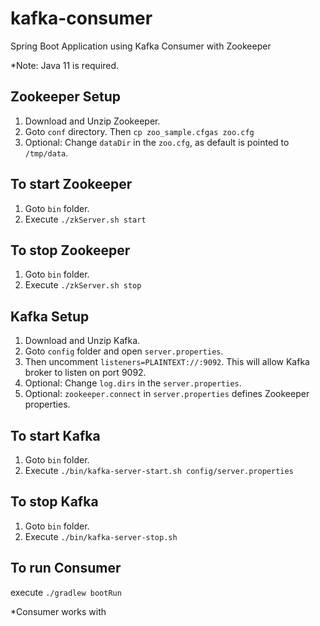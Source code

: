 # kafka-consumer
Spring Boot Application using Kafka Consumer with Zookeeper

*Note: Java 11 is required.

## Zookeeper Setup

1. Download and Unzip Zookeeper.
2. Goto `conf` directory. Then `cp zoo_sample.cfgas zoo.cfg`
3. Optional: Change `dataDir` in the `zoo.cfg`, as default is pointed to `/tmp/data`.

## To start Zookeeper

1. Goto `bin` folder.
2. Execute `./zkServer.sh start`

## To stop Zookeeper

1. Goto `bin` folder.
2. Execute `./zkServer.sh stop`

## Kafka Setup

1. Download and Unzip Kafka.
2. Goto `config` folder and open `server.properties`.
3. Then uncomment `listeners=PLAINTEXT://:9092`. This will allow Kafka broker to listen on port 9092.
4. Optional: Change `log.dirs` in the `server.properties`.
5. Optional: `zookeeper.connect` in `server.properties` defines Zookeeper properties.

## To start Kafka

1. Goto `bin` folder.
2. Execute `./bin/kafka-server-start.sh config/server.properties`

## To stop Kafka

1. Goto `bin` folder.
2. Execute `./bin/kafka-server-stop.sh`

## To run Consumer

execute `./gradlew bootRun` 

*Consumer works with 
